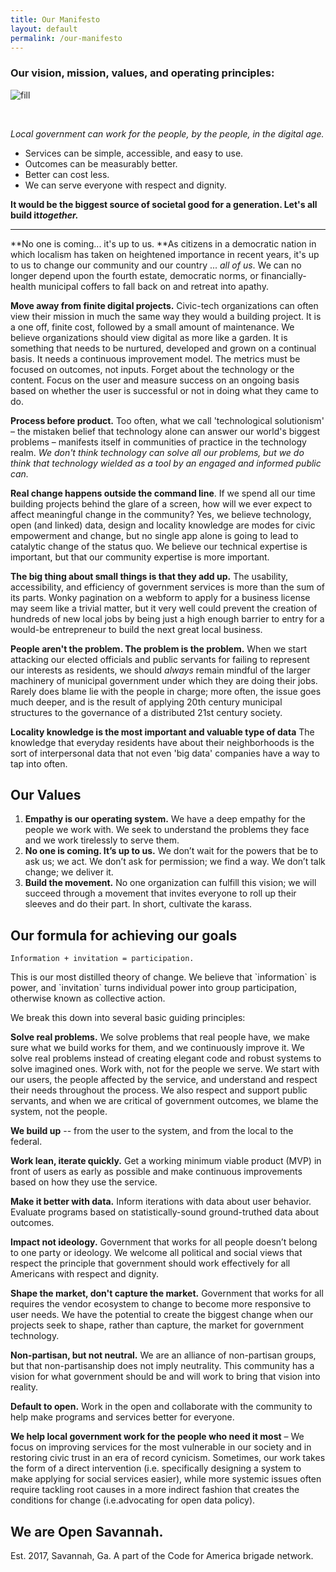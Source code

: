 ```yaml
---
title: Our Manifesto
layout: default
permalink: /our-manifesto
---
```



### Our vision, mission, values, and operating principles:
![fill](https://cvlassets.nyc3.digitaloceanspaces.com/savannah_by_the_people.png)

&nbsp;

*Local government can work for the people, by the people, in the digital age.*

* Services can be simple, accessible, and easy to use.
* Outcomes can be measurably better.
* Better can cost less.
* We can serve everyone with respect and dignity.

**It would be the biggest source of societal good for a generation. Let's all build it*****together.***

---

**No one is coming... it's up to us.&nbsp;**As citizens in a democratic nation in which localism has taken on heightened importance in recent years, it's up to us to change our community and our country ... *all of us*. We can no longer depend upon the fourth estate, democratic norms, or financially-health municipal coffers to fall back on and retreat into apathy.&nbsp;&nbsp;

**Move away from finite digital projects.** Civic-tech organizations can often view their mission in much the same way they would a building project. It is a one off, finite cost, followed by a small amount of maintenance. We believe organizations should view digital as more like a garden. It is something that needs to be nurtured, developed and grown on a continual basis. It needs a continuous improvement model. The metrics must be focused on outcomes, not inputs. Forget about the technology or the content. Focus on the user and measure success on an ongoing basis based on whether the user is successful or not in doing what they came to do.

**Process before product.**&nbsp;Too often, what we call 'technological solutionism' – the mistaken belief that technology alone can answer our world's biggest problems – manifests itself in communities of practice in the technology realm. *We don't think technology can solve all our problems, but we do think that technology wielded as a tool by an engaged and informed public can.*

**Real change happens outside the command line**. If we spend all our time building projects behind the glare of a screen, how will we ever expect to affect meaningful change in the community? Yes, we believe technology, open (and linked) data, design and locality knowledge are modes for civic empowerment and change, but no single app alone is going to lead to catalytic change of the status quo. We believe our technical expertise is important, but that our community expertise is more important.

**The big thing about small things is that they add up.** The usability, accessibility, and efficiency of government services is more than the sum of its parts. Wonky pagination on a webform to apply for a business license may seem like a trivial matter, but it very well could prevent the creation of hundreds of new local jobs by being just a high enough barrier to entry for a would-be entrepreneur to build the next great local business.

**People aren't the problem. The problem is the problem.** When we start attacking our elected officials and public servants for failing to represent our interests as residents, we should *always* remain mindful of the larger machinery of municipal government under which they are doing their jobs. Rarely does blame lie with the people in charge; more often, the issue goes much deeper, and is the result of applying 20th century municipal structures to the governance of a distributed 21st century society. 

**Locality knowledge is the most important and valuable type of data** The knowledge that everyday residents have about their neighborhoods is the sort of interpersonal data that not even 'big data' companies have a way to tap into often.

## Our Values

1. **Empathy is our operating system.** We have a deep empathy for the people we work with. We seek to understand the problems they face and we work tirelessly to serve them. 
2. **No one is coming. It’s up to us.** We don’t wait for the powers that be to ask us; we act. We don’t ask for permission; we find a way. We don’t talk change; we deliver it.
3. **Build the movement.** No one organization can fulfill this vision; we will succeed through a movement that invites everyone to roll up their sleeves and do their part. In short, cultivate the karass.

## Our formula for achieving our goals

`Information + invitation = participation. `

This is our most distilled theory of change. We believe that \`information\` is power, and \`invitation\` turns individual power into group participation, otherwise known as collective action.

We break this down into several basic guiding principles: 

**Solve real problems.** We solve problems that real people have, we make sure what we build works for them, and we continuously improve it. We solve real problems instead of creating elegant code and robust systems to solve imagined ones.
Work with, not for the people we serve. We start with our users, the people affected by the service, and understand and respect their needs throughout the process. We also respect and support public servants, and when we are critical of government outcomes, we blame the system, not the people.

**We build up** -- from the user to the system, and from the local to the federal.

**Work lean, iterate quickly.** Get a working minimum viable product (MVP) in front of users as early as possible and make continuous improvements based on how they use the service.

**Make it better with data.** Inform iterations with data about user behavior. Evaluate programs based on statistically-sound ground-truthed data about outcomes.

**Impact not ideology.** Government that works for all people doesn’t belong to one party or ideology. We welcome all political and social views that respect the principle that government should work effectively for all Americans with respect and dignity.

**Shape the market, don't capture the market.** Government that works for all requires the vendor ecosystem to change to become more responsive to user needs. We have the potential to create the biggest change when our projects seek to shape, rather than capture, the market for government technology.

**Non-partisan, but not neutral.** We are an alliance of non-partisan groups, but that non-partisanship does not imply neutrality. This community has a vision for what government should be and will work to bring that vision into reality.

**Default to open.** Work in the open and collaborate with the community to help make programs and services better for everyone.

**We help local government work for the people who need it most** – We focus on improving services for the most vulnerable in our society and in restoring civic trust in an era of record cynicism. Sometimes, our work takes the form of a direct intervention (i.e. specifically designing a system to make applying for social services easier), while more systemic issues often require tackling root causes in a more indirect fashion that creates the conditions for change (i.e.advocating for open data policy).

## We are Open Savannah.

Est. 2017, Savannah, Ga. A part of the Code for America brigade network.